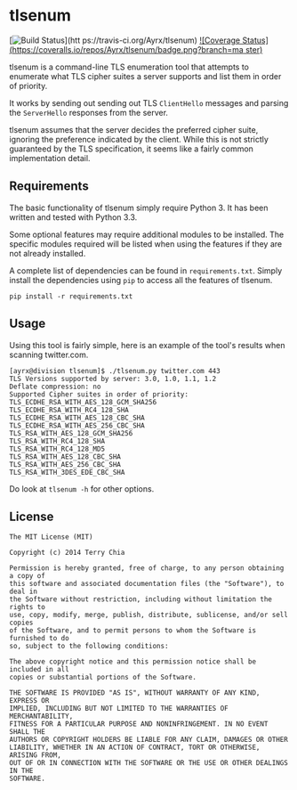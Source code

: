 tlsenum
=======

[![Build Status](https://travis-ci.org/Ayrx/tlsenum.svg?branch=add-travis)](htt
ps://travis-ci.org/Ayrx/tlsenum)
[![Coverage Status](https://coveralls.io/repos/Ayrx/tlsenum/badge.png?branch=ma
ster)](https://coveralls.io/r/Ayrx/tlsenum?branch=master)

tlsenum is a command-line TLS enumeration tool that attempts to enumerate what
TLS cipher suites a server supports and list them in order of priority.

It works by sending out sending out TLS `ClientHello` messages and parsing the
`ServerHello` responses from the server.

tlsenum assumes that the server decides the preferred cipher suite, ignoring
the preference indicated by the client. While this is not strictly guaranteed
by the TLS specification, it seems like a fairly common implementation detail.

Requirements
------------

The basic functionality of tlsenum simply require Python 3. It has been written
and tested with Python 3.3.

Some optional features may require additional modules to be installed. The
specific modules required will be listed when using the features if they are
not already installed.

A complete list of dependencies can be found in `requirements.txt`. Simply
install the dependencies using `pip` to access all the features of tlsenum.

```
pip install -r requirements.txt
```

Usage
-----

Using this tool is fairly simple, here is an  example of the tool's results
when scanning twitter.com.

```
[ayrx@division tlsenum]$ ./tlsenum.py twitter.com 443
TLS Versions supported by server: 3.0, 1.0, 1.1, 1.2
Deflate compression: no
Supported Cipher suites in order of priority:
TLS_ECDHE_RSA_WITH_AES_128_GCM_SHA256
TLS_ECDHE_RSA_WITH_RC4_128_SHA
TLS_ECDHE_RSA_WITH_AES_128_CBC_SHA
TLS_ECDHE_RSA_WITH_AES_256_CBC_SHA
TLS_RSA_WITH_AES_128_GCM_SHA256
TLS_RSA_WITH_RC4_128_SHA
TLS_RSA_WITH_RC4_128_MD5
TLS_RSA_WITH_AES_128_CBC_SHA
TLS_RSA_WITH_AES_256_CBC_SHA
TLS_RSA_WITH_3DES_EDE_CBC_SHA
```

Do look at `tlsenum -h` for other options.

License
-------
```
The MIT License (MIT)

Copyright (c) 2014 Terry Chia

Permission is hereby granted, free of charge, to any person obtaining a copy of
this software and associated documentation files (the "Software"), to deal in
the Software without restriction, including without limitation the rights to
use, copy, modify, merge, publish, distribute, sublicense, and/or sell copies
of the Software, and to permit persons to whom the Software is furnished to do
so, subject to the following conditions:

The above copyright notice and this permission notice shall be included in all
copies or substantial portions of the Software.

THE SOFTWARE IS PROVIDED "AS IS", WITHOUT WARRANTY OF ANY KIND, EXPRESS OR
IMPLIED, INCLUDING BUT NOT LIMITED TO THE WARRANTIES OF MERCHANTABILITY,
FITNESS FOR A PARTICULAR PURPOSE AND NONINFRINGEMENT. IN NO EVENT SHALL THE
AUTHORS OR COPYRIGHT HOLDERS BE LIABLE FOR ANY CLAIM, DAMAGES OR OTHER
LIABILITY, WHETHER IN AN ACTION OF CONTRACT, TORT OR OTHERWISE, ARISING FROM,
OUT OF OR IN CONNECTION WITH THE SOFTWARE OR THE USE OR OTHER DEALINGS IN THE
SOFTWARE.
```
